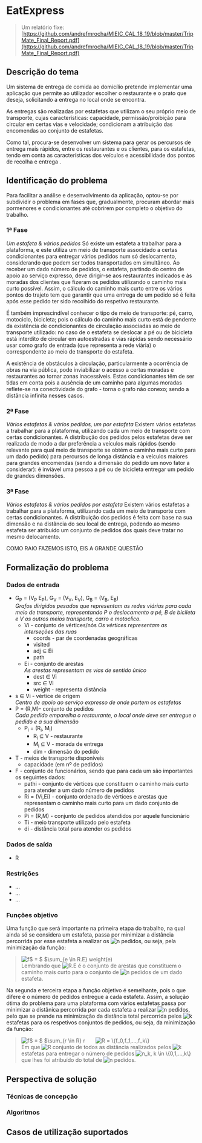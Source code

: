 # EatExpress

>Um relatório fixe: [https://github.com/andrefmrocha/MIEIC_CAL_18_19/blob/master/TripMate_Final_Report.pdf](https://github.com/andrefmrocha/MIEIC_CAL_18_19/blob/master/TripMate_Final_Report.pdf)

## Descrição do tema

Um sistema de entrega de comida ao domicílio pretende implementar uma aplicação que permite ao utilizador escolher o restaurante e o prato que deseja, solicitando a entrega no local onde se encontra.

As entregas são realizadas por estafetas que utilizam o seu próprio meio de transporte, cujas características: capacidade, permissão/proibição para circular em certas vias e velocidade; condicionam a atribuição das encomendas ao conjunto de estafetas.

Como tal, procura-se desenvolver um sistema para gerar os percursos de entrega mais rápidos, entre os restaurantes e os clientes, para os estafetas, tendo em conta as características dos veículos e acessibilidade dos pontos de recolha e entrega .

## Identificação do problema

Para facilitar a análise e desenvolvimento da aplicação, optou-se por subdividir o problema em fases que, gradualmente, procuram abordar mais pormenores e condicionantes até cobrirem por completo o objetivo do trabalho.

### 1ª Fase 
*Um estafeta & vários pedidos*
Só existe um estafeta a trabalhar para a plataforma, e este utiliza um meio de transporte associdado a certas condicionantes para entregar vários pedidos num só deslocamento, considerando que podem ser todos transportados em simultâneo.
Ao receber um dado número de pedidos, o estafeta, partindo do centro de apoio ao serviço expresso, deve dirigir-se aos restaurantes indicados e às moradas dos clientes que fizeram os pedidos utilizando o caminho mais curto possível. Assim, o cálculo do caminho mais curto entre os vários pontos do trajeto tem que garantir que uma entrega de um pedido só é feita após esse pedido ter sido recolhido do respetivo restaurante.

É também imprescindível conhecer o tipo de meio de transporte: pé, carro, motociclo, bicicleta; pois o cálculo do caminho mais curto está de pendente da existência de condicionantes de circulação associadas ao meio de transporte utilizado:  no caso de o estafeta se deslocar a pé ou de bicicleta está interdito de circular em autoestradas e vias rápidas sendo necessário usar como grafo de entrada (que representa a rede viária)  o correspondente ao meio de transporte do estafeta.

A existência de obstáculos à circulação, particularmente a ocorrência de obras na via pública, pode inviabilizar o acesso a certas moradas e restaurantes ao tornar zonas inacessíveis. Estas condicionantes têm de ser tidas em conta pois a ausência de um caminho para algumas moradas reflete-se na conectividade do grafo - torna o grafo não conexo; sendo a distância infinita nesses casos. 

### 2ª Fase 
*Vários estafetas & vários pedidos, um por estafeta*
Existem vários estafetas a trabalhar para a plataforma, utilizando cada um meio de transporte com certas condicionantes. 
A distribução dos pedidos pelos estafetas deve ser realizada de modo a dar preferência a veículos mais rápidos (sendo relevante para qual meio de transporte se obtém o caminho mais curto para um dado pedido) para percursos de longa distância e a veículos maiores para grandes encomendas (sendo a dimensão do pedido um novo fator a considerar): é inviável uma pessoa a pé ou de bicicleta entregar um pedido de grandes dimensões.

### 3ª Fase
 *Vários estafetas & vários pedidos por estafeta*
Existem vários estafetas a trabalhar para a plataforma, utilizando cada um meio de transporte com certas condicionantes. 
A distribuição dos pedidos é feita com base na sua dimensão e na distância do seu local de entrega, podendo ao mesmo estafeta ser atribuído um conjunto de pedidos dos quais deve tratar no mesmo delocamento.

COMO RAIO FAZEMOS ISTO, EIS A GRANDE QUESTÃO

## Formalização do problema

### Dados de entrada

 - G<sub>P</sub> = (V<sub>P</sub> E<sub>P</sub>), G<sub>V</sub> = (V<sub>V</sub>, E<sub>V</sub>), G<sub>B</sub> = (V<sub>B</sub>, E<sub>B</sub>) 
</br>*Grafos dirigidos pesados que representam as redes viárias para cada meio de transporte, representando P o deslocamento a pé, B de bicileta e V os outros meios transporte, carro e motoclico.* 
	 -  Vi - conjunto de vértices/nós
	 *Os vértices representam as interseções das ruas* 
		 - coords - par de coordenadas geográficas 
		 - visited
		 - adj ⊆ Ei
		 - path 
	 -  Ei - conjunto de arestas
	  </br>*As arestas representam as vias de sentido único*
		 - dest ∈ Vi
		 - src ∈ Vi
         - weight - representa distância
 - s ∈ Vi - vértice de origem
</br>*Centro de apoio ao serviço expresso de onde partem os estafetas* 
- P = (R,M)- conjunto de pedidos
</br>*Cada pedido emparelha o restaurante, o local onde deve ser entregue o pedido e a sua dimensão*
	- P<sub>i</sub> =  (R<sub>i</sub>, M<sub>i</sub>)
		- R<sub>i</sub> ⊆ V - restaurante
		- M<sub>i</sub> ⊆ V - morada de entrega
		- dim - dimensão do pedido
- T - meios de transporte disponíveis
	- capacidade (em nº de pedidos)
- F - conjunto de funcionários, sendo que para cada um são importantes os seguintes dados:
   - pathi - conjunto de vértices que constituem o caminho mais curto para atender a um dado número de pedidos
   - Ri = (Vi,Ei) - conjunto ordenado de vértices e arestas que representam o caminho mais curto para um dado conjunto de pedidos
   - Pi = (R,M) - conjunto de pedidos atendidos por aquele funcionário
   - Ti - meio transporte utilizado pelo estafeta
   - di - distância total para atender os pedidos

### Dados de saída

- R 

### Restrições

- ...
- ...
- ...

### Funções objetivo

Uma função que será importante na primeira etapa do trabalho, na qual ainda só se considera um estafeta, passa por minimizar a distância percorrida por esse estafeta a realizar os <img src="https://tex.s2cms.ru/svg/n" alt="n" /> pedidos, ou seja, pela minimização da função:

><img src="https://tex.s2cms.ru/svg/f%24%20%3D%20%24%20%24%5Csum_%7Be%20%5Cin%20R.E%7D%20weight(e)" alt="f$ = $ $\sum_{e \in R.E} weight(e)" />
></br>Lembrando que <img src="https://tex.s2cms.ru/svg/R.E" alt="R.E" /> é o conjunto de arestas que constituem o caminho mais curto para o conjunto de <img src="https://tex.s2cms.ru/svg/n" alt="n" /> pedidos de um dado estafeta.


Na segunda e terceira etapa a função objetivo é semelhante, pois o que difere é o número de pedidos entregue a cada estafeta. 
Assim, a solução ótima do problema para uma plataforma com vários estafetas passa por minimizar a distânica percorrida por cada estafeta a realizar <img src="https://tex.s2cms.ru/svg/n" alt="n" /> pedidos, pelo que se prende na minimização da distância total percorrida pelos <img src="https://tex.s2cms.ru/svg/k" alt="k" /> estafetas para os respetivos conjuntos de pedidos, ou seja, da minimização da função:

><img src="https://tex.s2cms.ru/svg/f%24%20%3D%20%24%20%24%5Csum_%7Br%20%5Cin%20R%7D%20r" alt="f$ = $ $\sum_{r \in R} r" />
>&nbsp&nbsp&nbsp&nbsp&nbsp&nbsp<img src="https://tex.s2cms.ru/svg/R%20%3D%20%5C%7Bf_0%2Cf_1%2C...%2Cf_k%5C%7D%20" alt="R = \{f_0,f_1,...,f_k\} " />
></br>Em que <img src="https://tex.s2cms.ru/svg/R" alt="R" /> conjunto de todos as distância realizados pelos <img src="https://tex.s2cms.ru/svg/k" alt="k" /> estafetas para entregar o número de pedidos <img src="https://tex.s2cms.ru/svg/n_k%2C%20k%20%5Cin%20%5C%7B0%2C1%2C...%2Ck%5C%7D" alt="n_k, k \in \{0,1,...,k\}" /> que lhes foi atribuído do total de  <img src="https://tex.s2cms.ru/svg/n" alt="n" /> pedidos.


## Perspectiva de solução

### Técnicas de concepção

### Algoritmos

## Casos de utilização suportados
